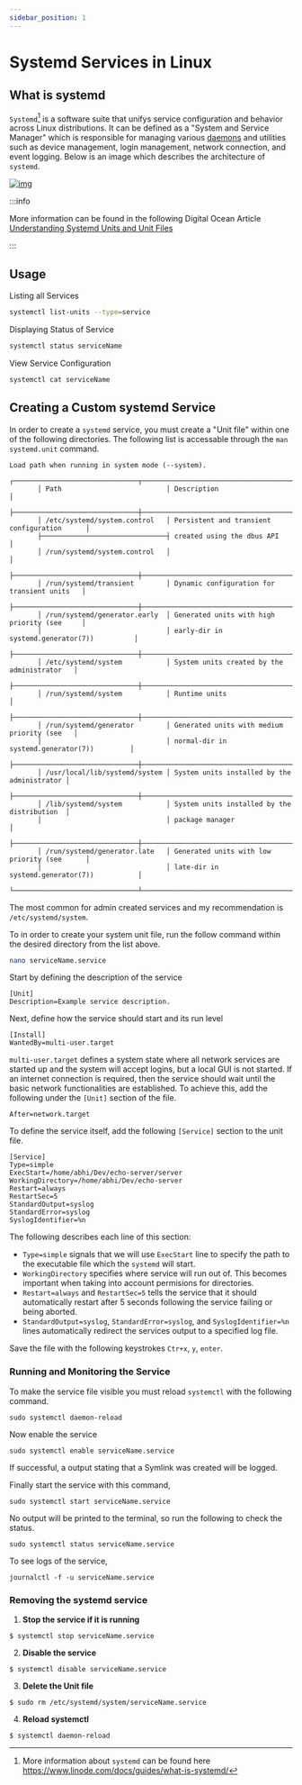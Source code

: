 ```yaml
---
sidebar_position: 1
---
```


# Systemd Services in Linux

## What is systemd

`Systemd`[^1] is a software suite that unifys service configuration and behavior across Linux distributions. It can be defined as a "System and Service Manager" which is responsible for managing various [daemons](https://en.wikipedia.org/wiki/Daemon_(computing)) and utilities such as device management, login management, network connection, and event logging. Below is an image which describes the architecture of `systemd`.

[![img](https://upload.wikimedia.org/wikipedia/commons/thumb/3/35/Systemd_components.svg/440px-Systemd_components.svg.png)](https://en.wikipedia.org/wiki/File:Systemd_components.svg)

:::info

More information can be found in the following Digital Ocean Article [Understanding Systemd Units and Unit Files
](https://www.digitalocean.com/community/tutorials/understanding-systemd-units-and-unit-files)

:::

## Usage

Listing all Services

```bash
systemctl list-units --type=service
```

Displaying Status of Service

```bash
systemctl status serviceName
```

View Service Configuration

```bash
systemctl cat serviceName
```



## Creating a Custom systemd Service

In order to create a `systemd` service, you must create a "Unit file" within one of the following directories. The following list is accessable through the `man systemd.unit` command. 

```
Load path when running in system mode (--system).
       ┌───────────────────────────────┬─────────────────────────────────────────────┐
       │ Path                          │ Description                                 │
       ├───────────────────────────────┼─────────────────────────────────────────────┤
       │ /etc/systemd/system.control   │ Persistent and transient configuration      │
       ├───────────────────────────────┤ created using the dbus API                  │
       │ /run/systemd/system.control   │                                             │
       ├───────────────────────────────┼─────────────────────────────────────────────┤
       │ /run/systemd/transient        │ Dynamic configuration for transient units   │
       ├───────────────────────────────┼─────────────────────────────────────────────┤
       │ /run/systemd/generator.early  │ Generated units with high priority (see     │
       │                               │ early-dir in systemd.generator(7))          │
       ├───────────────────────────────┼─────────────────────────────────────────────┤
       │ /etc/systemd/system           │ System units created by the administrator   │
       ├───────────────────────────────┼─────────────────────────────────────────────┤
       │ /run/systemd/system           │ Runtime units                               │
       ├───────────────────────────────┼─────────────────────────────────────────────┤
       │ /run/systemd/generator        │ Generated units with medium priority (see   │
       │                               │ normal-dir in systemd.generator(7))         │
       ├───────────────────────────────┼─────────────────────────────────────────────┤
       │ /usr/local/lib/systemd/system │ System units installed by the administrator │
       ├───────────────────────────────┼─────────────────────────────────────────────┤
       │ /lib/systemd/system           │ System units installed by the distribution  │
       │                               │ package manager                             │
       ├───────────────────────────────┼─────────────────────────────────────────────┤
       │ /run/systemd/generator.late   │ Generated units with low priority (see      │
       │                               │ late-dir in systemd.generator(7))           │
       └───────────────────────────────┴─────────────────────────────────────────────┘
```

The most common for admin created services and my recommendation is `/etc/systemd/system`.

To in order to create your system unit file, run the follow command within the desired directory from the list above.

```bash
nano serviceName.service
```

Start by defining the description of the service

```
[Unit]
Description=Example service description.
```

Next, define how the service should start and its run level

```
[Install]
WantedBy=multi-user.target
```

`multi-user.target` defines a system state where all network services are started up and the system will accept logins, but a local GUI is not started. If an internet connection is required, then the service should wait until the basic network functionalities are established. To achieve this, add the following under the `[Unit]` section of the file.

```
After=network.target
```

To define the service itself, add the following `[Service]` section to the unit file.

```
[Service]
Type=simple
ExecStart=/home/abhi/Dev/echo-server/server
WorkingDirectory=/home/abhi/Dev/echo-server
Restart=always
RestartSec=5
StandardOutput=syslog
StandardError=syslog
SyslogIdentifier=%n
```

The following describes each line of this section:

- `Type=simple` signals that we will use `ExecStart` line to specify the path to the executable file which the `systemd` will start.
- `WorkingDirectory` specifies where service will run out of. This becomes important when taking into account permisions for directories.
- `Restart=always` and `RestartSec=5` tells the service that it should automatically restart after 5 seconds following the service failing or being aborted.
- `StandardOutput=syslog`, `StandardError=syslog`, and  `SyslogIdentifier=%n` lines automatically redirect the services output to a specified log file.

Save the file with the following keystrokes  `Ctr+x`, `y`, `enter`.

### Running and Monitoring the Service

To make the service file visible you must reload `systemctl` with the following command.

```
sudo systemctl daemon-reload
```

Now enable the service

```
sudo systemctl enable serviceName.service
```

If successful, a output stating that a Symlink was created will be logged.

Finally start the service with this command,

```
sudo systemctl start serviceName.service
```

No output will be printed to the terminal, so run the following to check the status.

```
sudo systemctl status serviceName.service
```

To see logs of the service,

```
journalctl -f -u serviceName.service
```



### Removing the systemd service

1. **Stop the service if it is running**

```
$ systemctl stop serviceName.service
```

2. **Disable the service**

```
$ systemctl disable serviceName.service
```

3. **Delete the Unit file**

```
$ sudo rm /etc/systemd/system/serviceName.service
```

4. **Reload systemctl**

```
$ systemctl daemon-reload
```



[^1]: More information about `systemd` can be found here https://www.linode.com/docs/guides/what-is-systemd/

